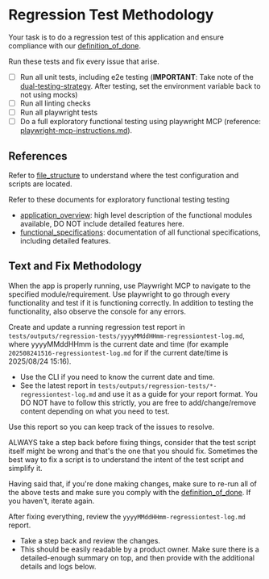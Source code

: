 # Regression Test Methodology

Your task is to do a regression test of this application and ensure compliance with our [definition_of_done](/docs/specs/definition_of_done.md).

Run these tests and fix every issue that arise.

- [ ] Run all unit tests, including e2e testing (**IMPORTANT**: Take note of the [dual-testing-strategy](/docs/dual-strategy-testing.md). After testing, set the environment variable back to not using mocks)
- [ ] Run all linting checks
- [ ] Run all playwright tests
- [ ] Do a full exploratory functional testing using playwright MCP (reference: [playwright-mcp-instructions.md](./playwright-mcp-instructions.md)).

## References

Refer to [file_structure](/docs/file_structure.md) to understand where the test configuration and scripts are located.

Refer to these documents for exploratory functional testing testing

- [application_overview](/docs/specs/application_overview.md): high level description of the functional modules available, DO NOT include detailed features here.
- [functional_specifications](/docs/specs/functional_specifications.md): documentation of all functional specifications, including detailed features.

## Text and Fix Methodology

When the app is properly running, use Playwright MCP to navigate to the specified module/requirement. Use playwright to go through every functionality and test if it is functioning correctly. In addition to testing the functionality, also observe the console for any errors.

Create and update a running regression test report in `tests/outputs/regression-tests/yyyyMMddHHmm-regressiontest-log.md`, where yyyyMMddHHmm is the current date and time (for example `202508241516-regressiontest-log.md` for if the current date/time is 2025/08/24 15:16).

- Use the CLI if you need to know the current date and time.
- See the latest report in `tests/outputs/regression-tests/*-regressiontest-log.md` and use it as a guide for your report format. You DO NOT have to follow this strictly, you are free to add/change/remove content depending on what you need to test.

Use this report so you can keep track of the issues to resolve.

ALWAYS take a step back before fixing things, consider that the test script itself might be wrong and that's the one that you should fix. Sometimes the best way to fix a script is to understand the intent of the test script and simplify it.

Having said that, if you're done making changes, make sure to re-run all of the above tests and make sure you comply with the [definition_of_done](/docs/specs/definition_of_done.md). If you haven't, iterate again.

After fixing everything, review the `yyyyMMddHHmm-regressiontest-log.md` report.

- Take a step back and review the changes.
- This should be easily readable by a product owner. Make sure there is a detailed-enough summary on top, and then provide with the additional details and logs below.
